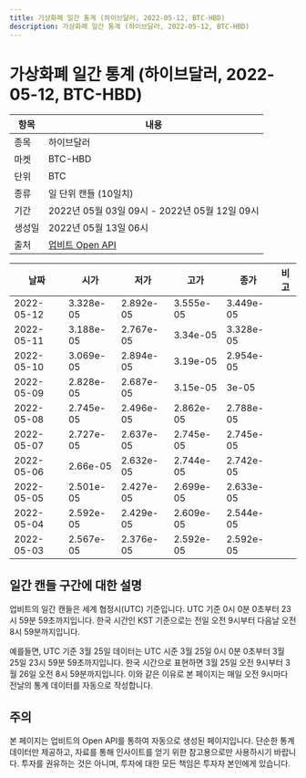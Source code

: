 ```yaml
---
title: 가상화폐 일간 통계 (하이브달러, 2022-05-12, BTC-HBD)
description: 가상화폐 일간 통계 (하이브달러, 2022-05-12, BTC-HBD)
---
```



가상화폐 일간 통계 (하이브달러, 2022-05-12, BTC-HBD)
===

|항목|내용|
|--|--|
|종목|하이브달러|
|마켓|BTC-HBD|
|단위|BTC|
|종류|일 단위 캔들 (10일치)|
|기간|2022년 05월 03일 09시 - 2022년 05월 12일 09시|
|생성일|2022년 05월 13일 06시|
|출처|[업비트 Open API](https://docs.upbit.com)|


|날짜|시가|저가|고가|종가|비고|
|--|--|--|--|--|--|
|2022-05-12|3.328e-05|2.892e-05|3.555e-05|3.449e-05|    |
|2022-05-11|3.188e-05|2.767e-05|3.34e-05|3.328e-05|    |
|2022-05-10|3.069e-05|2.894e-05|3.19e-05|2.954e-05|    |
|2022-05-09|2.828e-05|2.687e-05|3.15e-05|3e-05|    |
|2022-05-08|2.745e-05|2.496e-05|2.862e-05|2.788e-05|    |
|2022-05-07|2.727e-05|2.637e-05|2.745e-05|2.745e-05|    |
|2022-05-06|2.66e-05|2.632e-05|2.744e-05|2.742e-05|    |
|2022-05-05|2.501e-05|2.427e-05|2.699e-05|2.633e-05|    |
|2022-05-04|2.592e-05|2.429e-05|2.609e-05|2.544e-05|    |
|2022-05-03|2.567e-05|2.376e-05|2.592e-05|2.592e-05|    |


일간 캔들 구간에 대한 설명
---


업비트의 일간 캔들은 세계 협정시(UTC) 기준입니다. 
UTC 기준 0시 0분 0초부터 23시 59분 59초까지입니다. 
한국 시간인 KST 기준으로는 전일 오전 9시부터 다음날 오전 8시 59분까지입니다. 


예를들면, UTC 기준 3월 25일 데이터는 UTC 시준 3월 25일 0시 0분 0초부터 3월 25일 23시 59분 59초까지입니다. 
한국 시간으로 표현하면 3월 25일 오전 9시부터 3월 26일 오전 8시 59분까지입니다. 
이와 같은 이유로 본 페이지는 매일 오전 9시마다 전날의 통계 데이터를 자동으로 작성합니다. 


주의
---


본 페이지는 업비트의 Open API를 통하여 자동으로 생성된 페이지입니다. 
단순한 통계 데이터만 제공하고, 자료를 통해 인사이트를 얻기 위한 참고용으로만 사용하시기 바랍니다. 
투자를 권유하는 것은 아니며, 투자에 대한 모든 책임은 투자자 본인에게 있습니다. 
